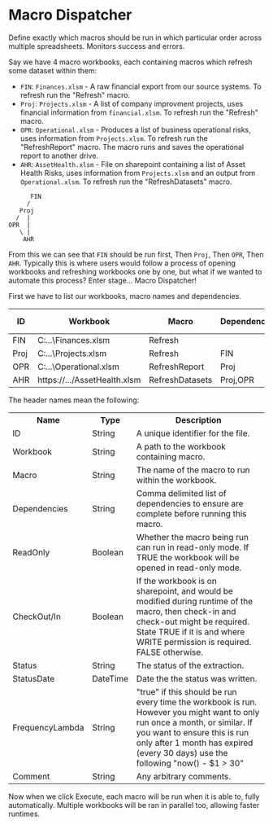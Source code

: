 # Macro Dispatcher

Define exactly which macros should be run in which particular order across multiple spreadsheets. Monitors success and errors.

Say we have 4 macro workbooks, each containing macros which refresh some dataset within them:

* `FIN`: `Finances.xlsm` - A raw financial export from our source systems. To refresh run the "Refresh" macro.
* `Proj`: `Projects.xlsm`  - A list of company improvment projects, uses financial information from `financial.xlsm`. To refresh run the "Refresh" macro.
* `OPR`: `Operational.xlsm` - Produces a list of business operational risks, uses information from `Projects.xlsm`.  To refresh run the "RefreshReport" macro. The macro runs and saves the operational report to another drive.
* `AHR`: `AssetHealth.xlsm` - File on sharepoint containing a list of Asset Health Risks, uses information from `Projects.xlsm` and an output from `Operational.xlsm`.  To refresh run the "RefreshDatasets" macro.

```
      FIN
     /   
   Proj   
  /  |   
OPR  | 
   \ |
    AHR
```

From this we can see that `FIN` should be run first, Then `Proj`, Then `OPR`, Then `AHR`. Typically this is where users would follow a process of opening workbooks and refreshing workbooks one by one, but what if we wanted to automate this process? Enter stage... Macro Dispatcher!

First we have to list our workbooks, macro names and dependencies.

| ID   | Workbook                     | Macro           | Dependencies | ReadOnly | CheckOut/In | Status | StatusDate | Frequency Lambda | Comment |
|------|------------------------------|-----------------|--------------|----------|-------------|--------|------------|------------------|---------|
| FIN  | C:\...\Finances.xlsm         | Refresh         |              | false    | false       | Ready  | 01/01/2023 | true             |         |
| Proj | C:\...\Projects.xlsm         | Refresh         | FIN          | false    | false       | Ready  | 01/01/2023 | true             |         |
| OPR  | C:\...\Operational.xlsm      | RefreshReport   | Proj         | true     | false       | Ready  | 01/01/2023 | true             |         |
| AHR  | https://.../AssetHealth.xlsm | RefreshDatasets | Proj,OPR     | false    | true        | Ready  | 01/01/2023 | true             |         |

The header names mean the following:

<table>
  <tr>
    <th>Name</th>
    <th>Type</th>
    <th>Description</th>
  </tr>
  <tr>
    <td>ID</td>
    <td>String</td>
    <td>A unique identifier for the file.</td>
  </tr>
  <tr>
    <td>Workbook</td>
    <td>String</td>
    <td>A path to the workbook containing macro.</td>
  </tr>
  <tr>
    <td>Macro</td>
    <td>String</td>
    <td>The name of the macro to run within the workbook.</td>
  </tr>
  <tr>
    <td>Dependencies</td>
    <td>String</td>
    <td>Comma delimited list of dependencies to ensure are complete before running this macro.</td>
  </tr>
  <tr>
    <td>ReadOnly</td>
    <td>Boolean</td>
    <td>Whether the macro being run can run in read-only mode. If TRUE the workbook will be opened in read-only mode.</td>
  </tr>
  <tr>
    <td>CheckOut/In </td>
    <td>Boolean</td>
    <td>If the workbook is on sharepoint, and would be modified during runtime of the macro, then check-in and check-out might be required. State TRUE if it is and where WRITE permission is required. FALSE otherwise.</td>
  </tr>
  <tr>
    <td>Status</td>
    <td>String</td>
    <td>The status of the extraction.</td>
  </tr>
  <tr>
    <td>StatusDate</td>
    <td>DateTime</td>
    <td>Date the the status was written.</td>
  </tr>
  <tr>
    <td>FrequencyLambda</td>
    <td>String</td>
    <td>"true" if this should be run every time the workbook is run. However you might want to only run once a month, or similar. If you want to ensure this is run only after 1 month has expired (every 30 days)  use the following "now() - $1 > 30"</td>
  </tr>
  <tr>
    <td>Comment</td>
    <td>String</td>
    <td>Any arbitrary comments.</td>
  </tr>
</table>

Now when we click Execute, each macro will be run when it is able to, fully automatically. Multiple workbooks will be ran in parallel too, allowing faster runtimes.